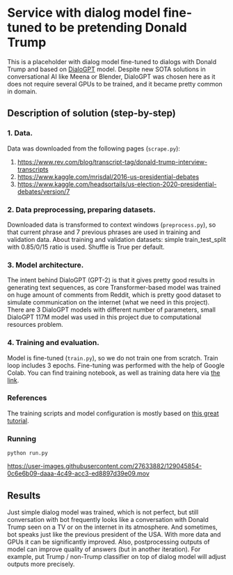 # Service with dialog model fine-tuned to be pretending Donald Trump

This is a placeholder with dialog model fine-tuned to dialogs with Donald Trump and based on 
[DialoGPT](https://github.com/microsoft/DialoGPT) model.
Despite new SOTA solutions in conversational AI like Meena or Blender, DialoGPT was chosen here as 
it does not require several GPUs to be trained, and it became pretty common in domain.

## Description of solution (step-by-step)

### 1. Data.
Data was downloaded from the following pages (`scrape.py`):
1. https://www.rev.com/blog/transcript-tag/donald-trump-interview-transcripts
2. https://www.kaggle.com/mrisdal/2016-us-presidential-debates
3. https://www.kaggle.com/headsortails/us-election-2020-presidential-debates/version/7
### 2. Data preprocessing, preparing datasets.
Downloaded data is transformed to context windows (`preprocess.py`), so that current phrase and 7 previous phrases 
are used in training and validation data. About training and validation datasets: 
simple train_test_split with 0.85/0/15 ratio is used. Shuffle is True per default.
### 3. Model architecture.
The intent behind DialoGPT (GPT-2) is that it gives pretty good results in generating 
text sequences, as core Transformer-based model was trained on huge amount of comments from Reddit, 
which is pretty good dataset to simulate communication on the internet 
(what we need in this project). 
There are 3 DialoGPT models with different number of parameters, 
small DialoGPT 117M model was used in this project due to computational resources problem.
### 4. Training and evaluation.
Model is fine-tuned (`train.py`), so we do not train one from scratch. Train loop includes 3 epochs.
Fine-tuning was performed with the help of Google Colab. You can find training notebook, 
as well as training data here via [the link](https://drive.google.com/drive/folders/1YU2igVUUQ0FTJcfo8iMG1yM51AYab4kW?usp=sharing).

### References
The training scripts and model configuration is mostly based on 
[this great tutorial](https://nathancooper.io/i-am-a-nerd/chatbot/deep-learning/gpt2/2020/05/12/chatbot-part-1.html).


### Running
```
python run.py
```


https://user-images.githubusercontent.com/27633882/129045854-0c6e6b09-daaa-4c49-acc3-ed8897d39e09.mov



## Results
Just simple dialog model was trained, which is not perfect, but still conversation with bot 
frequently looks like a conversation with Donald Trump seen on a TV or on the internet in its atmosphere. 
And sometimes, bot speaks just like the previous president of the USA.
With more data and GPUs it can be significantly improved. Also, 
postprocessing outputs of model can improve quality of answers (but in another iteration). 
For example, put Trump / non-Trump classifier on top of dialog model will adjust outputs more precisely.
